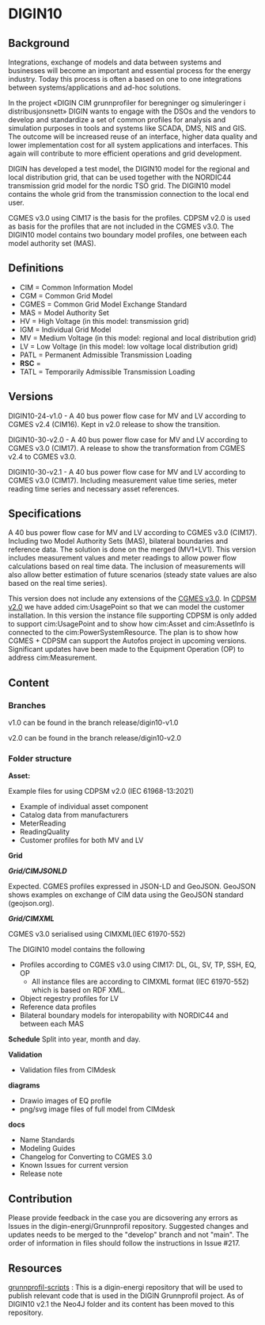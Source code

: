 # DIGIN10

## Background

Integrations, exchange of models and data between systems and businesses will become an important and essential process for the energy industry. Today this process is often a based on one to one integrations between systems/applications and ad-hoc solutions. 

In the project «DIGIN CIM grunnprofiler for beregninger og simuleringer i distribusjonsnett» DIGIN wants to engage with the DSOs and the vendors to develop and standardize a set of common profiles for analysis and simulation purposes in tools and systems like SCADA, DMS, NIS and GIS. The outcome will be increased reuse of an interface, higher data quality and lower implementation cost for all system applications and interfaces. This again will contribute to more efficient operations and grid development. 

DIGIN has developed a test model, the DIGIN10 model for the regional and local distribution grid, that can be used together with the NORDIC44 transmission grid model for the nordic TSO grid. The DIGIN10 model contains the whole grid from the transmission connection to the local end user. 

 CGMES v3.0 using CIM17 is the basis for the profiles. CDPSM v2.0 is used as basis for the profiles that are not included in the CGMES v3.0. The DIGIN10 model contains two boundary model profiles, one between each model authority set (MAS). 

## Definitions 
- CIM = Common Information Model
- CGM = Common Grid Model
- CGMES = Common Grid Model Exchange Standard
- MAS = Model Authority Set
- HV = High Voltage (in this model: transmission grid)
- IGM = Individual Grid Model
- MV = Medium Voltage (in this model: regional and local distribution grid)
- LV = Low Voltage (in this model: low voltage local distribution grid)
- PATL = Permanent Admissible Transmission Loading
- **RSC** = 
- TATL = Temporarily Admissible Transmission Loading

## Versions
DIGIN10-24-v1.0 - A 40 bus power flow case for MV and LV according to CGMES v2.4 (CIM16). Kept in v2.0 release to show the transition. 

DIGIN10-30-v2.0 - A 40 bus power flow case for MV and LV according to CGMES v3.0 (CIM17). A release to show the transformation from CGMES v2.4 to CGMES v3.0. 

DIGIN10-30-v2.1 -  A 40 bus power flow case for MV and LV according to CGMES v3.0 (CIM17). Including measurement value time series, meter reading time series and necessary asset references.

## Specifications

 A 40 bus power flow case for MV and LV according to CGMES v3.0 (CIM17). Including two Model Authority Sets (MAS), bilateral boundaries and reference data. The solution is done on the merged (MV1+LV1). This version includes measurement values and meter readings to allow power flow calculations based on real time data. The inclusion of measurements will also allow better estimation of future scenarios (steady state values are also based on the real time series).
 
This version does not include any extensions of the [CGMES v3.0](DIGIN10\docs\StandardReferences.adoc). In [CDPSM v2.0](DIGIN10\docs\StandardReferences.adoc) we have added cim:UsagePoint so that we can model the customer installation. In this version the instance file supporting CDPSM is only added to support cim:UsagePoint and to show how cim:Asset and cim:AssetInfo is connected to the cim:PowerSystemResource. The plan is to show how CGMES + CDPSM can support the Autofos project in upcoming versions. Significant updates have been made to the Equipment Operation (OP) to address cim:Measurement.

## Content


### Branches

v1.0 can be found in the branch release/digin10-v1.0

v2.0 can be found in the branch release/digin10-v2.0

### Folder structure

**Asset:**

  Example files for using CDPSM v2.0 (IEC 61968-13:2021)
  
  - Example of individual asset component
  - Catalog data from manufacturers
  - MeterReading 
  - ReadingQuality
  - Customer profiles for both MV and LV

**Grid**

***Grid/CIMJSONLD***

Expected. CGMES profiles expressed in JSON-LD and GeoJSON. GeoJSON shows examples on exchange of CIM data using the GeoJSON standard (geojson.org).

***Grid/CIMXML***

CGMES v3.0 serialised using CIMXML(IEC 61970-552)

The DIGIN10 model contains the following
- Profiles according to CGMES v3.0 using CIM17: DL, GL, SV, TP, SSH, EQ, OP
  - All instance files are according to CIMXML format (IEC 61970-552) which is based on RDF XML.
- Object regestry profiles for LV
- Reference data profiles
- Bilateral boundary models for interopability with NORDIC44 and between each MAS

**Schedule**
Split into year, month and day.

**Validation**
- Validation files from CIMdesk

**diagrams**

- Drawio images of EQ profile
- png/svg image files of full model from CIMdesk

**docs**

- Name Standards
- Modeling Guides
- Changelog for Converting to CGMES 3.0 
- Known Issues for current version
- Release note

## Contribution
Please provide feedback in the case you are dicsovering any errors as Issues in the digin-energi/Grunnprofil repository. Suggested changes and updates needs to be merged to the "develop" branch and not "main". The order of information in files should follow the instructions in Issue #217.

## Resources

[grunnprofil-scripts](https://github.com/digin-energi/grunnprofil-scripts/)
: This is a digin-energi repository that will be used to publish relevant code that is used in the DIGIN Grunnprofil project. As of DIGIN10 v2.1 the Neo4J folder and its content has been moved to this repository.